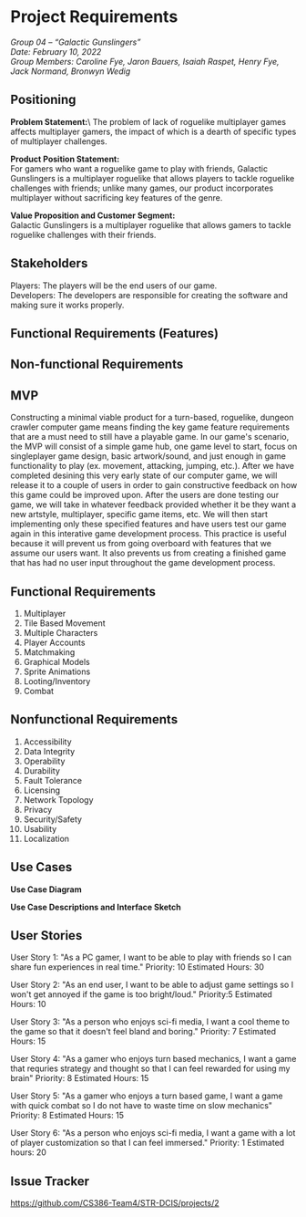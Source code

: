 
# Project Requirements

_Group 04 – “Galactic Gunslingers”\
Date: February 10, 2022\
Group Members: Caroline Fye, Jaron Bauers, Isaiah Raspet, Henry Fye, Jack Normand, Bronwyn Wedig_
## Positioning
**Problem Statement:**\ 
The problem of lack of roguelike multiplayer games affects multiplayer gamers, the impact of which is a dearth of specific types of multiplayer challenges.

**Product Position Statement:**\
For gamers who want a roguelike game to play with friends, Galactic Gunslingers is a multiplayer roguelike that allows players to tackle roguelike challenges with friends; unlike many games, our product incorporates multiplayer without sacrificing key features of the genre.

**Value Proposition and Customer Segment:**\
Galactic Gunslingers is a multiplayer roguelike that allows gamers to tackle roguelike challenges with their friends.

## Stakeholders
Players: The players will be the end users of our game.\
Developers: The developers are responsible for creating the software and making sure it works properly.

## Functional Requirements (Features)

## Non-functional Requirements

## MVP
Constructing a minimal viable product for a turn-based, roguelike, dungeon crawler computer game means finding the key game feature requirements that are a must need to still have a playable game. In our game's scenario, the MVP will consist of a simple game hub, one game level to start, focus on singleplayer game design, basic artwork/sound, and just enough in game functionality to play (ex. movement, attacking, jumping, etc.). After we have completed desining this very early state of our computer game, we will release it to a couple of users in order to gain constructive feedback on how this game could be improved upon. After the users are done testing our game, we will take in whatever feedback provided whether it be they want a new artstyle, multiplayer, specific game items, etc. We will then start implementing only these specified features and have users test our game again in this interative game development process. This practice is useful because it will prevent us from going overboard with features that we assume our users want. It also prevents us from creating a finished game that has had no user input throughout the game development process.

## Functional Requirements
1. Multiplayer
2. Tile Based Movement
3. Multiple Characters
4. Player Accounts
5. Matchmaking
6. Graphical Models
7. Sprite Animations
8. Looting/Inventory
9. Combat

## Nonfunctional Requirements
1. Accessibility
2. Data Integrity
3. Operability
4. Durability
5. Fault Tolerance
6. Licensing
7. Network Topology
8. Privacy
9. Security/Safety
10. Usability
11. Localization

## Use Cases

**Use Case Diagram**

**Use Case Descriptions and Interface Sketch**

## User Stories
User Story 1: "As a PC gamer, I want to be able to play with friends so I can share fun experiences in real time." 
Priority: 10 
Estimated Hours: 30

User Story 2: "As an end user, I want to be able to adjust game settings so I won't get annoyed if the game is too bright/loud." 
Priority:5 
Estimated Hours: 10

User Story 3: "As a person who enjoys sci-fi media, I want a cool theme to the game so that it doesn't feel bland and boring." 
Priority: 7 
Estimated Hours: 15

User Story 4: "As a gamer who enjoys turn based mechanics, I want a game that requries strategy and thought so that I can feel rewarded for using my brain" 
Priority: 8 
Estimated Hours: 15

User Story 5: "As a gamer who enjoys a turn based game, I want a game with quick combat so I do not have to waste time on slow mechanics"
Priority: 8
Estimated Hours: 15

User Story 6: "As a person who enjoys sci-fi media, I want a game with a lot of player customization so that I can feel immersed."
Priority: 1
Estimated hours: 20

## Issue Tracker
https://github.com/CS386-Team4/STR-DCIS/projects/2
